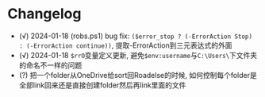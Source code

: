 # Changelog


* (√) 2024-01-18   (robs.ps1) bug fix: `($error_stop ? (-ErrorAction Stop) : (-ErrorAction continue))`, 提取-ErrorAction到三元表达式的外面
* (√) 2024-01-18   `$rrO`变量定义更新, 避免`$env:username`与`C:\Users\`下文件夹的命名不一样的问题
* (?) 把一个folder从OneDrive给sort回Roadelse的时候, 如何控制每个folder是全部link回来还是直接创建folder然后再link里面的文件
